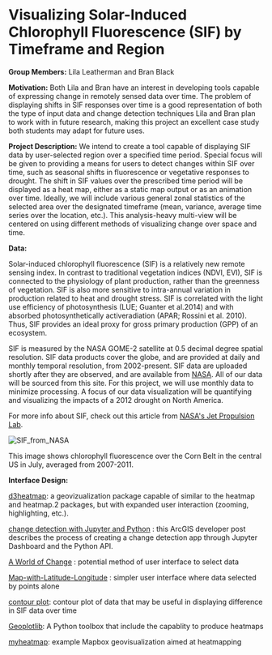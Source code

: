 # Visualizing Solar-Induced Chlorophyll Fluorescence (SIF) by Timeframe and Region

**Group Members:** Lila Leatherman and Bran Black

**Motivation:** Both Lila and Bran have an interest in developing tools capable of expressing change in remotely sensed data over time. The problem of displaying shifts in SIF responses over time is a good representation of both the type of input data and change detection techniques Lila and Bran plan to work with in future research, making this project an excellent case study both students may adapt for future uses.

**Project Description:** We intend to create a tool capable of displaying SIF data by user-selected region over a specified time period. Special focus will be given to providing a means for users to detect changes within SIF over time, such as seasonal shifts in fluorescence or vegetative responses to drought. The shift in SIF values over the prescribed time period will be displayed as a heat map, either as a static map output or as an animation over time. Ideally, we will include various general zonal statistics of the selected area over the designated timeframe (mean, variance, average time series over the location, etc.). This analysis-heavy multi-view will be centered on using different methods of visualizing change over space and time. 

**Data:**

Solar-induced chlorophyll fluorescence (SIF) is a relatively new remote sensing index. In contrast to traditional vegetation indices (NDVI, EVI), SIF is connected to the physiology of plant production, rather than the greenness of vegetation. SIF is also more sensitive to intra-annual variation in production related to heat and drought stress. SIF is correlated with the light use efficiency of photosynthesis (LUE; Guanter et al.2014) and with absorbed photosynthetically activeradiation (APAR; Rossini et al. 2010). Thus, SIF provides an ideal proxy for gross primary production (GPP) of an ecosystem.

SIF is measured by the NASA GOME-2 satellite at 0.5 decimal degree spatial resolution. SIF data products cover the globe, and are provided at daily and monthly temporal resolution, from 2002-present. SIF data are uploaded shortly after they are observed, and are available from [NASA](https://avdc.gsfc.nasa.gov/pub/data/satellite/MetOp/GOME_F/). All of our data will be sourced from this site. For this project, we will use monthly data to minimize processing. A focus of our data visualization will be quantifying and visualizing the impacts of a 2012 drought on North America.

For more info about SIF, check out this article from [NASA's Jet Propulsion Lab](https://www.jpl.nasa.gov/news/news.php?release=2014-097).

![SIF_from_NASA](https://imagecache.jpl.nasa.gov/images/640x350/earth20140331-640-640x350.jpg)

This image shows chlorophyll fluorescence over the Corn Belt in the central US in July, averaged from 2007-2011.

**Interface Design:**

[d3heatmap](https://blog.rstudio.com/2015/06/24/d3heatmap/): a geovizualization package capable of similar to the heatmap and heatmap.2 packages, but with expanded user interaction (zooming, highlighting, etc.).

[change detection with Jupyter and Python](https://developers.arcgis.com/python/sample-notebooks/building-a-change-detection-app-using-jupyter-dashboard/>=) : this ArcGIS developer post describes the process of creating a change detection app through Jupyter Dashboard and the Python API.

[A World of Change](http://news-lab-trends-experiment.appspot.com/) : potential method of user interface to select data

[Map-with-Latitude-Longitude](http://bl.ocks.org/lokesh005/7640d9b562bf59b561d6) : simpler user interface where data selected by points alone

[contour plot](https://bl.ocks.org/mbostock/4241134): contour plot of data that may be useful in displaying difference in SIF data over time

[Geoplotlib](https://www.researchgate.net/publication/305983877_Geoplotlib_a_Python_Toolbox_for_Visualizing_Geographical_Data): A Python toolbox that include the capablity to produce heatmaps

[myheatmap](https://myheatmap.com/): example Mapbox geovisualization aimed at heatmapping